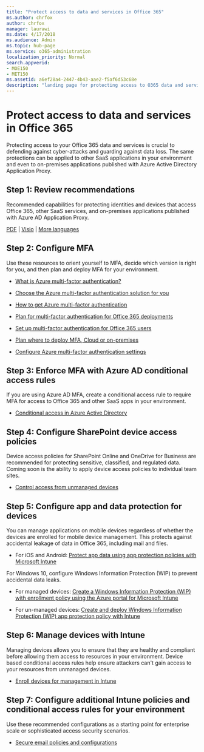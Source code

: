 ```yaml
---
title: "Protect access to data and services in Office 365"
ms.author: chrfox
author: chrfox
manager: laurawi
ms.date: 4/17/2018
ms.audience: Admin
ms.topic: hub-page
ms.service: o365-administration
localization_priority: Normal
search.appverid: 
- MOE150
- MET150
ms.assetid: a6ef28a4-2447-4b43-aae2-f5af6d53c68e
description: "landing page for protecting access to O365 data and services"
---
```


# Protect access to data and services in Office 365

Protecting access to your Office 365 data and services is crucial to defending against cyber-attacks and guarding against data loss. The same protections can be applied to other SaaS applications in your environment and even to on-premises applications published with Azure Active Directory Application Proxy.
  
## Step 1: Review recommendations

Recommended capabilities for protecting identities and devices that access Office 365, other SaaS services, and on-premises applications published with Azure AD Application Proxy.
  
[PDF](https://go.microsoft.com/fwlink/p/?linkid=841656) | [Visio](https://go.microsoft.com/fwlink/p/?linkid=841657) | [More languages](https://www.microsoft.com/download/details.aspx?id=55032)
  
## Step 2: Configure MFA

Use these resources to orient yourself to MFA, decide which version is right for you, and then plan and deploy MFA for your environment.
  
- [What is Azure multi-factor authentication?](https://docs.microsoft.com/en-us/azure/multi-factor-authentication/multi-factor-authentication)
    
- [Choose the Azure multi-factor authentication solution for you](https://docs.microsoft.com/en-us/azure/multi-factor-authentication/multi-factor-authentication-get-started)
    
- [How to get Azure multi-factor authentication](https://docs.microsoft.com/en-us/azure/multi-factor-authentication/multi-factor-authentication-versions-plans)
    
- [Plan for multi-factor authentication for Office 365 deployments](https://support.office.com/en-us/article/Plan-for-multi-factor-authentication-for-Office-365-Deployments-043807b2-21db-4d5c-b430-c8a6dee0e6ba)
    
- [Set up multi-factor authentication for Office 365 users](https://support.office.com/en-us/article/Set-up-multi-factor-authentication-for-Office-365-users-8f0454b2-f51a-4d9c-bcde-2c48e41621c6?ui=en-US&amp;rs=en-US&amp;ad=US)
    
- [Plan where to deploy MFA, Cloud or on-premises](https://docs.microsoft.com/en-us/azure/multi-factor-authentication/multi-factor-authentication-get-started)
    
- [Configure Azure multi-factor authentication settings](https://docs.microsoft.com/en-us/azure/multi-factor-authentication/multi-factor-authentication-whats-next)
    
## Step 3: Enforce MFA with Azure AD conditional access rules

If you are using Azure AD MFA, create a conditional access rule to require MFA for access to Office 365 and other SaaS apps in your environment.
  
- [Conditional access in Azure Active Directory](https://docs.microsoft.com/en-us/azure/active-directory/active-directory-conditional-access-azure-portal)
    
## Step 4: Configure SharePoint device access policies

Device access policies for SharePoint Online and OneDrive for Business are recommended for protecting sensitive, classified, and regulated data. Coming soon is the ability to apply device access policies to individual team sites.
  
- [Control access from unmanaged devices](https://support.office.com/en-us/article/Control-access-from-unmanaged-devices-5ae550c4-bd20-4257-847b-5c20fb053622?ui=en-US&amp;rs=en-US&amp;ad=US)
    
## Step 5: Configure app and data protection for devices

You can manage applications on mobile devices regardless of whether the devices are enrolled for mobile device management. This protects against accidental leakage of data in Office 365, including mail and files.
  
- For iOS and Android: [Protect app data using app protection policies with Microsoft Intune](https://docs.microsoft.com/en-us/intune-classic/deploy-use/protect-app-data-using-mobile-app-management-policies-with-microsoft-intune)
    
For Windows 10, configure Windows Information Protection (WIP) to prevent accidental data leaks.
  
- For managed devices: [Create a Windows Information Protection (WIP) with enrollment policy using the Azure portal for Microsoft Intune](https://docs.microsoft.com/en-us/windows/threat-protection/windows-information-protection/create-wip-policy-using-intune-azure)
    
- For un-managed devices: [Create and deploy Windows Information Protection (WIP) app protection policy with Intune](https://docs.microsoft.com/en-us/intune/windows-information-protection-policy-create)
    
## Step 6: Manage devices with Intune

Managing devices allows you to ensure that they are healthy and compliant before allowing them access to resources in your environment. Device based conditional access rules help ensure attackers can't gain access to your resources from unmanaged devices.
  
- [Enroll devices for management in Intune](https://docs.microsoft.com/en-us/intune-classic/deploy-use/enroll-devices-in-microsoft-intune)
    
## Step 7: Configure additional Intune policies and conditional access rules for your environment

Use these recommended configurations as a starting point for enterprise scale or sophisticated access security scenarios.
  
- [Secure email policies and configurations](https://docs.microsoft.com/en-us/azure/active-directory/secure-email-introduction)
    

